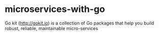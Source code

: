 # microservices-with-go
Go kit (http://gokit.io) is a collection of Go packages that help you build robust, reliable, maintainable micro-services
